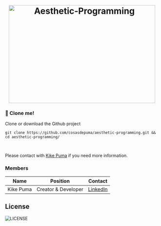 <h1 align="center">
 <img src="https://cdn.rawgit.com/CosasDePuma/Aesthetic-Programming/384ffa5a/.img/logo.jpg" alt="Aesthetic-Programming" width="480" height="320">
</h1>

### :floppy_disk: Clone me!

Clone or download the Github project
 ```git
git clone https://github.com/cosasdepuma/aesthetic-programming.git && cd aesthetic-programming/
```

&nbsp;

Please contact with [Kike Puma](https://linkedin.com/in/kikepuma) if you need more information.

### Members

| Name | Position | Contact |
| ------ | ------ | ------ |
| Kike Puma | Creator & Developer | [LinkedIn](https://linkedin.com/in/kikepuma) |


License
----
![LICENSE](https://img.shields.io/github/license/CosasDePuma/Aesthetic-Programming.svg?style=flat-square)